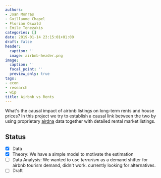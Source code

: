 ```yaml
---
authors:
- Joan Monras
- Guillaume Chapel
- Florian Oswald
- Emile Tenezakis
categories: []
date: 2019-01-14 23:15:01+01:00
draft: false
header:
  caption: ''
  image: airbnb-header.png
image:
  caption: ''
  focal_point: ''
  preview_only: true
tags:
- econ
- research
- wip
title: Airbnb vs Rents
---
```

What's the causal impact of airbnb listings on long-term rents and house prices? In this project we try to establish a causal link between the two by using proprietary [airdna](https://www.airdna.co) data together with detailed rental market listings. 

## Status

- [x] Data 
- [x] Theory: We have a simple model to motivate the estimation
- [ ] Data Analysis: We wanted to use *terrorism* as a demand shifter for airbnb tourism demand, didn't work. currently looking for alternatives.
- [ ] Draft
